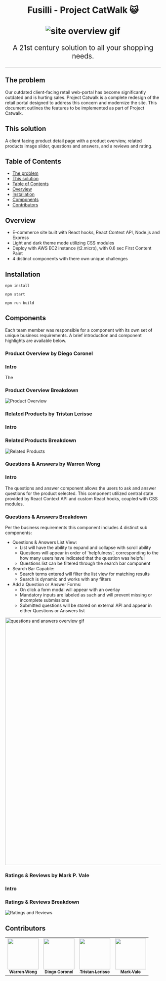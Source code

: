 <h1 align="center">
  Fusilli - Project CatWalk 😺
  <br><br>
  <img src="./client/src/assets/questions-answers.gif" alt="site overview gif">
  <br>
</h1>

<p align="center" style="font-size: 1.4rem;">A 21st century solution to all your shopping needs.</p>

<hr />

## The problem

Our outdated client-facing retail web-portal has become significantly outdated and is hurting sales. Project Catwalk is a complete redesign of the retail portal designed to address this concern and modernize the site. This document outlines the features to be implemented as part of Project Catwalk.

## This solution

A client facing product detail page with a product overview, related products image slider, questions and answers, and a reviews and rating.

## Table of Contents

- [The problem](#the-problem)
- [This solution](#this-solution)
- [Table of Contents](#table-of-contents)
- [Overview](#Overview)
- [Installation](#installation)
- [Components](#Components)
- [Contributors](#contributors)

## Overview

- E-commerce site built with React hooks, React Context API, Node.js and Express
- Light and dark theme mode utilizing CSS modules
- Deploy with AWS EC2 instance (t2.micro), with 0.6 sec First Content Paint
- 4 distinct components with there own unique challenges

## Installation

```
npm install

npm start

npm run build
```

## Components

Each team member was responsible for a component with its own set of unique business requirements. A brief introduction and component highlights are available below.

### Product Overview by Diego Coronel

### Intro

The

### Product Overview Breakdown

![Product Overview](client/src/assets/Product-Overview.png 'product overview component')

### Related Products by Tristan Lerisse

### Intro

### Related Products Breakdown

![Related Products](client/src/assets/Related-Products.png 'related products component')

### Questions & Answers by Warren Wong

### Intro

The questions and answer component allows the users to ask and answer questions for the product selected. This component utilized central state provided by React Context API and custom React hooks, coupled with CSS modules.

### Questions & Answers Breakdown

Per the business requirements this component includes 4 distinct sub components:

- Questions & Answers List View:
  - List will have the ability to expand and collapse with scroll ability
  - Questions will appear in order of 'helpfulness', corresponding to the how many users have indicated that the question was helpful
  - Questions list can be filtered through the search bar component
- Search Bar Capable:
  - Search terms entered will filter the list view for matching results
  - Search is dynamic and works with any filters
- Add a Question or Answer Forms:
  - On click a form modal will appear with an overlay
  - Mandatory inputs are labeled as such and will prevent missing or incomplete submissions
  - Submitted questions will be stored on external API and appear in either Questions or Answers list

<img src="./client/src/assets/questions-answers.gif" width="800" alt="questions and answers overview gif">

### Ratings & Reviews by Mark P. Vale

### Intro

### Ratings & Reviews Breakdown

![Ratings and Reviews](client/src/assets/Ratings-And-Reviews.png 'ratings and reviews component')

## Contributors

<table>
  <tr>
    <td align="center"><a href="https://github.com/WarrenWongCodes"><img src="https://avatars.githubusercontent.com/u/8570718?v=3?s=100" width="100px;" alt=""/><br /><sub><b>Warren Wong</b></sub></a><br /></td>
    <td align="center"><a href="https://github.com/diegochamilton"><img src="https://avatars0.githubusercontent.com/u/80371371?v=4?s=100" width="100px;" alt=""/><br /><sub><b>Diego Coronel</b></sub></a><br /></td>
    <td align="center"><a href="https://github.com/lerisse"><img src="https://avatars3.githubusercontent.com/u/10137509?v=4?s=100" width="100px;" alt=""/><br /><sub><b>Tristan Lerisse</b></sub></a><br /></td>
    <td align="center"><a href="https://github.com/markPVale"><img src="https://avatars1.githubusercontent.com/u/64980975?v=4?s=100" width="100px;" alt=""/><br /><sub><b>Mark Vale</b></sub></td>
  </tr>
</table>
